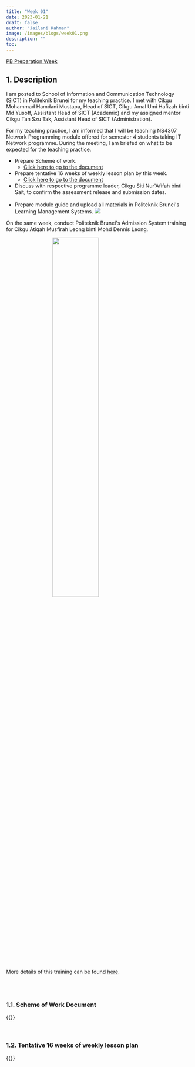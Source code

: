 ```yaml
---
title: "Week 01"
date: 2023-01-21
draft: false
author: "Jailani Rahman"
image: /images/blogs/week01.png
description: ""
toc:
---
```


<div class="h1"><u>PB Preparation Week</u></div>

## 1. Description

I am posted to School of Information and Communication Technology (SICT) in Politeknik Brunei for my teaching practice. I met with Cikgu Mohammad Hamdani Mustapa, Head of SICT, Cikgu Amal Umi Hafizah binti Md Yusoff, Assistant Head of SICT (Academic) and my assigned mentor Cikgu Tan Szu Tak, Assistant Head of SICT (Administration).

For my teaching practice, I am informed that I will be teaching NS4307 Network Programming module offered for semester 4 students taking IT Network programme. During the meeting, I am briefed on what to be expected for the teaching practice.
- Prepare Scheme of work.
    - <a href="#nep_sow">Click here to go to the document</a>
- Prepare tentative 16 weeks of weekly lesson plan by this week.
    - <a href="#nep_wlp_init">Click here to go to the document</a>
- Discuss with respective programme leader, Cikgu Siti Nur'Afifah binti Sait, to confirm the assessment release and submission dates.
<br/><br/>
- Prepare module guide and upload all materials in Politeknik Brunei's Learning Management Systems.
<img src="../resources/week01-b.png" center></img>

On the same week, conduct Politeknik Brunei's Admission System training for Cikgu Atiqah Musfirah Leong binti Mohd Dennis Leong.

<img src="../resources/week01-a.jpg" width="50%" height="50%" style="display: block; margin-left: auto; margin-right: auto;"></img>
<br/><br/>
More details of this training can be found <a href="/activities/pbas-training"> here</a>.

<br/><br/>

### 1.1. Scheme of Work Document
<div id="nep_sow">{{<embed-pdf url="../resources/NS4307_NEP_SOW.pdf">}}</div>
<br/><br/>

### 1.2. Tentative 16 weeks of weekly lesson plan
<div id="nep_wlp_init">{{<embed-pdf url="../resources/NS4307_NEP_WLP_INITIAL.pdf">}}</div>

